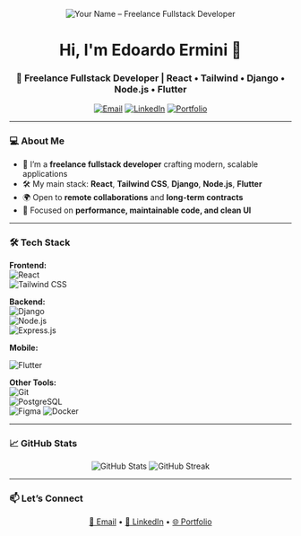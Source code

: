 <!-- Profile Banner -->
<p align="center">
  <img src="https://your-image-link.com/banner.png" alt="Your Name – Freelance Fullstack Developer" />
</p>

<!-- Title & Intro -->
<h1 align="center">Hi, I'm Edoardo Ermini 👋</h1>
<h3 align="center">🚀 Freelance Fullstack Developer | React • Tailwind • Django • Node.js • Flutter</h3>

<p align="center">
  <a href="mailto:edo.ermini@gmail.com"><img src="https://img.shields.io/badge/Email-Contact-informational?style=flat&logo=gmail" alt="Email"></a>
  <a href="https://www.linkedin.com/in/edoardo-ermini-64454b146/"><img src="https://img.shields.io/badge/LinkedIn-Connect-blue?style=flat&logo=linkedin" alt="LinkedIn"></a>
  <a href="https://edoardoermini.dev"><img src="https://img.shields.io/badge/Portfolio-Visit-ff69b4?style=flat&logo=web" alt="Portfolio"></a>
</p>

---

### 💻 About Me
- 💼 I’m a **freelance fullstack developer** crafting modern, scalable applications  
- 🛠️ My main stack: **React**, **Tailwind CSS**, **Django**, **Node.js**, **Flutter**
- 🌍 Open to **remote collaborations** and **long-term contracts**  
- 🎯 Focused on **performance, maintainable code, and clean UI**  

---

### 🛠 Tech Stack

**Frontend:**  
![React](https://img.shields.io/badge/-React-61DAFB?logo=react&logoColor=white&style=for-the-badge)  
![Tailwind CSS](https://img.shields.io/badge/-Tailwind%20CSS-38B2AC?logo=tailwind-css&logoColor=white&style=for-the-badge)

**Backend:**  
![Django](https://img.shields.io/badge/-Django-092E20?logo=django&logoColor=white&style=for-the-badge)  
![Node.js](https://img.shields.io/badge/-Node.js-339933?logo=node.js&logoColor=white&style=for-the-badge)  
![Express.js](https://img.shields.io/badge/-Express.js-000000?logo=express&logoColor=white&style=for-the-badge)

**Mobile:**

![Flutter](https://img.shields.io/badge/-Flutter-31b9f6?logo=flutter&logoColor=white&style=for-the-badge)

**Other Tools:**  
![Git](https://img.shields.io/badge/-Git-F05032?logo=git&logoColor=white&style=for-the-badge)  
![PostgreSQL](https://img.shields.io/badge/-PostgreSQL-336791?logo=postgresql&logoColor=white&style=for-the-badge)  
![Figma](https://img.shields.io/badge/-Figma-F24E1E?logo=figma&logoColor=white&style=for-the-badge)
![Docker](https://img.shields.io/badge/-Docker-1d63ed?logo=docker&logoColor=white&style=for-the-badge)

---

### 📈 GitHub Stats
<p align="center">
  <img src="https://github-readme-stats.vercel.app/api?username=YourGitHubUsername&show_icons=true&theme=radical" alt="GitHub Stats" />
  <img src="https://github-readme-streak-stats.herokuapp.com/?user=YourGitHubUsername&theme=radical" alt="GitHub Streak" />
</p>

---

### 📫 Let’s Connect
<p align="center">
  <a href="mailto:edo.ermini@gmail.com">📩 Email</a> •
  <a href="https://www.linkedin.com/in/edoardo-ermini-64454b146/">💼 LinkedIn</a> •
  <a href="https://edoardoermini.dev">🌐 Portfolio</a>
</p>

